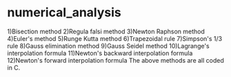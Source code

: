 # numerical_analysis
1)Bisection method
2)Regula falsi method
3)Newton Raphson method
4)Euler's method
5)Runge Kutta method
6)Trapezoidal rule
7)Simpson's 1/3 rule
8)Gauss elimination method
9)Gauss Seidel method
10)Lagrange's interpolation formula
11)Newton's backward interpolation formula
12)Newton's forward interpolation formula
The above methods are all coded in C. 
